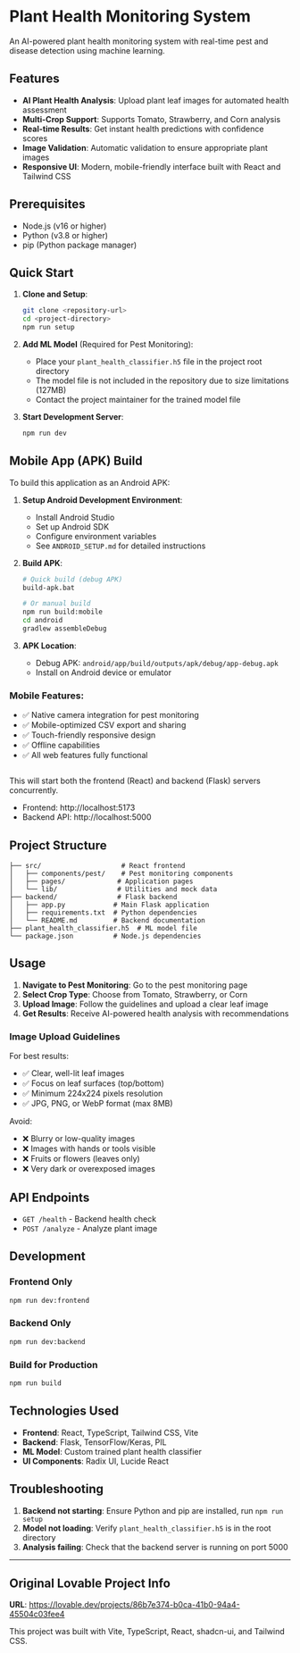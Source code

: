 # Plant Health Monitoring System

An AI-powered plant health monitoring system with real-time pest and disease detection using machine learning.

## Features

- **AI Plant Health Analysis**: Upload plant leaf images for automated health assessment
- **Multi-Crop Support**: Supports Tomato, Strawberry, and Corn analysis
- **Real-time Results**: Get instant health predictions with confidence scores
- **Image Validation**: Automatic validation to ensure appropriate plant images
- **Responsive UI**: Modern, mobile-friendly interface built with React and Tailwind CSS

## Prerequisites

- Node.js (v16 or higher)
- Python (v3.8 or higher)
- pip (Python package manager)

## Quick Start

1. **Clone and Setup**:
   ```bash
   git clone <repository-url>
   cd <project-directory>
   npm run setup
   ```

2. **Add ML Model** (Required for Pest Monitoring):
   - Place your `plant_health_classifier.h5` file in the project root directory
   - The model file is not included in the repository due to size limitations (127MB)
   - Contact the project maintainer for the trained model file

3. **Start Development Server**:
   ```bash
   npm run dev
   ```

## Mobile App (APK) Build

To build this application as an Android APK:

1. **Setup Android Development Environment**:
   - Install Android Studio
   - Set up Android SDK
   - Configure environment variables
   - See `ANDROID_SETUP.md` for detailed instructions

2. **Build APK**:
   ```bash
   # Quick build (debug APK)
   build-apk.bat
   
   # Or manual build
   npm run build:mobile
   cd android
   gradlew assembleDebug
   ```

3. **APK Location**:
   - Debug APK: `android/app/build/outputs/apk/debug/app-debug.apk`
   - Install on Android device or emulator

### Mobile Features:
- ✅ Native camera integration for pest monitoring
- ✅ Mobile-optimized CSV export and sharing
- ✅ Touch-friendly responsive design
- ✅ Offline capabilities
- ✅ All web features fully functional
   ```

This will start both the frontend (React) and backend (Flask) servers concurrently.

- Frontend: http://localhost:5173
- Backend API: http://localhost:5000

## Project Structure

```
├── src/                    # React frontend
│   ├── components/pest/    # Pest monitoring components
│   ├── pages/             # Application pages
│   └── lib/               # Utilities and mock data
├── backend/               # Flask backend
│   ├── app.py            # Main Flask application
│   ├── requirements.txt  # Python dependencies
│   └── README.md         # Backend documentation
├── plant_health_classifier.h5  # ML model file
└── package.json          # Node.js dependencies
```

## Usage

1. **Navigate to Pest Monitoring**: Go to the pest monitoring page
2. **Select Crop Type**: Choose from Tomato, Strawberry, or Corn
3. **Upload Image**: Follow the guidelines and upload a clear leaf image
4. **Get Results**: Receive AI-powered health analysis with recommendations

### Image Upload Guidelines

For best results:
- ✅ Clear, well-lit leaf images
- ✅ Focus on leaf surfaces (top/bottom)
- ✅ Minimum 224x224 pixels resolution
- ✅ JPG, PNG, or WebP format (max 8MB)

Avoid:
- ❌ Blurry or low-quality images
- ❌ Images with hands or tools visible
- ❌ Fruits or flowers (leaves only)
- ❌ Very dark or overexposed images

## API Endpoints

- `GET /health` - Backend health check
- `POST /analyze` - Analyze plant image

## Development

### Frontend Only
```bash
npm run dev:frontend
```

### Backend Only
```bash
npm run dev:backend
```

### Build for Production
```bash
npm run build
```

## Technologies Used

- **Frontend**: React, TypeScript, Tailwind CSS, Vite
- **Backend**: Flask, TensorFlow/Keras, PIL
- **ML Model**: Custom trained plant health classifier
- **UI Components**: Radix UI, Lucide React

## Troubleshooting

1. **Backend not starting**: Ensure Python and pip are installed, run `npm run setup`
2. **Model not loading**: Verify `plant_health_classifier.h5` is in the root directory
3. **Analysis failing**: Check that the backend server is running on port 5000

---

## Original Lovable Project Info

**URL**: https://lovable.dev/projects/86b7e374-b0ca-41b0-94a4-45504c03fee4

This project was built with Vite, TypeScript, React, shadcn-ui, and Tailwind CSS.